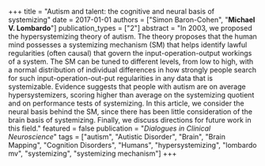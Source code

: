 +++
title = "Autism and talent: the cognitive and neural basis of systemizing"
date = 2017-01-01
authors = ["Simon Baron-Cohen", "**Michael V. Lombardo**"]
publication_types = ["2"]
abstract = "In 2003, we proposed the hypersystemizing theory of autism. The theory proposes that the human mind possesses a systemizing mechanism (SM) that helps identify lawful regularities (often causal) that govern the input-operation-output workings of a system. The SM can be tuned to different levels, from low to high, with a normal distribution of individual differences in how strongly people search for such input-operation-out-put regularities in any data that is systemizable. Evidence suggests that people with autism are on average hypersystemizers, scoring higher than average on the systemizing quotient and on performance tests of systemizing. In this article, we consider the neural basis behind the SM, since there has been little consideration of the brain basis of systemizing. Finally, we discuss directions for future work in this field."
featured = false
publication = "*Dialogues in Clinical Neuroscience*"
tags = ["autism", "Autistic Disorder", "Brain", "Brain Mapping", "Cognition Disorders", "Humans", "hypersystemizing", "lombardo mv", "systemizing", "systemizing mechanism"]
+++

